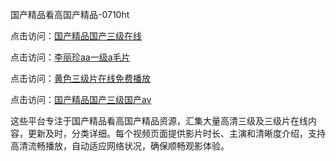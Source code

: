 国产精品看高国产精品-0710ht

点击访问：<a href="https://heiliaoll4qsx.pages.dev">国产精品国产三级在线</a>

点击访问：<a href="https://heiliaoe8ajia.pages.dev">李丽珍aa一级a毛片</a>

点击访问：<a href="https://heiliaozj3tjd.pages.dev">黄色三级片在线免费播放</a>

点击访问：<a href="https://heiliaoxqkkct.pages.dev">国产精品国产三级国产aⅴ</a>

这些平台专注于国产精品看高国产精品资源，汇集大量高清三级及三级片在线内容，更新及时，分类详细。每个视频页面提供影片时长、主演和清晰度介绍，支持高清流畅播放，自动适应网络状况，确保顺畅观影体验。

<span style="display:none;">[Canonical link](）</span>








